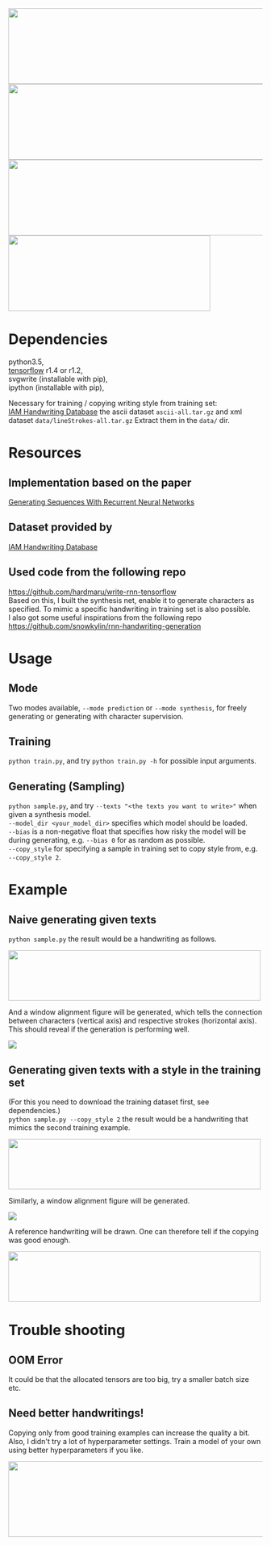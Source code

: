
<img src="https://github.com/Mingpan/handwriting_generation/blob/master/samples/this_is_a_handwriting_generation_model_13.svg" width="1000" height="150">

<img src="https://github.com/Mingpan/handwriting_generation/blob/master/samples/it_is_able_to_write_texts_as_given_13.svg" width="1000" height="150">

<img src="https://github.com/Mingpan/handwriting_generation/blob/master/samples/or_change_writing_style_2.svg" width="700" height="150">

<img src="https://github.com/Mingpan/handwriting_generation/blob/master/samples/if_asked_to_554.svg" width="400" height="150">

# Dependencies
python3.5,  
[tensorflow](https://www.tensorflow.org/install/) r1.4 or r1.2,  
svgwrite (installable with pip),  
ipython (installable with pip),  

Necessary for training / copying writing style from training set:  
[IAM Handwriting Database](http://www.fki.inf.unibe.ch/databases/iam-on-line-handwriting-database/download-the-iam-on-line-handwriting-database) the ascii dataset `ascii-all.tar.gz` and xml dataset `data/lineStrokes-all.tar.gz` Extract them in the `data/` dir.

# Resources
## Implementation based on the paper
[Generating Sequences With Recurrent Neural Networks](https://arxiv.org/abs/1308.0850)
## Dataset provided by
[IAM Handwriting Database](http://www.fki.inf.unibe.ch/databases/iam-on-line-handwriting-database/download-the-iam-on-line-handwriting-database)
## Used code from the following repo
https://github.com/hardmaru/write-rnn-tensorflow  
Based on this, I built the synthesis net, enable it to generate characters as specified. To mimic a specific handwriting in training set is also possible.  
I also got some useful inspirations from the following repo  
https://github.com/snowkylin/rnn-handwriting-generation

# Usage
## Mode
Two modes available, `--mode prediction` or `--mode synthesis`, for freely generating or generating with character supervision.
## Training
`python train.py`, and try `python train.py -h` for possible input arguments.
## Generating (Sampling)
`python sample.py`, and try `--texts "<the texts you want to write>"` when given a synthesis model.  
`--model_dir <your_model_dir>` specifies which model should be loaded.  
`--bias` is a non-negative float that specifies how risky the model will be during generating, e.g. `--bias 0` for as random as possible.  
`--copy_style` for specifying a sample in training set to copy style from, e.g. `--copy_style 2`.

# Example
## Naive generating given texts
`python sample.py` the result would be a handwriting as follows.  

<img src="https://github.com/Mingpan/handwriting_generation/blob/master/samples/sample.normal.svg" width="500" height="100">  

And a window alignment figure will be generated, which tells the connection between characters (vertical axis) and respective strokes (horizontal axis). This should reveal if the generation is performing well.  

<img src="https://github.com/Mingpan/handwriting_generation/blob/master/samples/sample_window.svg">

## Generating given texts with a style in the training set
(For this you need to download the training dataset first, see dependencies.)  
`python sample.py --copy_style 2` the result would be a handwriting that mimics the second training example.   

<img src="https://github.com/Mingpan/handwriting_generation/blob/master/samples/sample_copy.normal.svg" width="500" height="100">    

Similarly, a window alignment figure will be generated.  

<img src="https://github.com/Mingpan/handwriting_generation/blob/master/samples/sample_copy_window.svg">    

A reference handwriting will be drawn. One can therefore tell if the copying was good enough.  

<img src="https://github.com/Mingpan/handwriting_generation/blob/master/samples/sample_copy.normal_ref.svg" width="500" height="100">    

# Trouble shooting
## OOM Error
It could be that the allocated tensors are too big, try a smaller batch size etc.  
## Need better handwritings!
Copying only from good training examples can increase the quality a bit. Also, I didn't try a lot of hyperparameter settings. Train a model of your own using better hyperparameters if you like.


<img src="https://github.com/Mingpan/handwriting_generation/blob/master/samples/any_feedback_is_welcome.svg" width="700" height="150">
